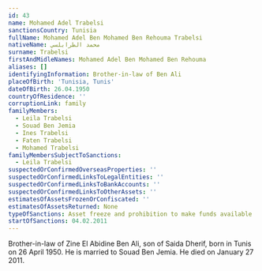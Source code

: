 ```yaml
---
id: 43
name: Mohamed Adel Trabelsi
sanctionsCountry: Tunisia
fullName: Mohamed Adel Ben Mohamed Ben Rehouma Trabelsi
nativeName: محمد الطرابلسي
surname: Trabelsi
firstAndMidleNames: Mohamed Adel Ben Mohamed Ben Rehouma
aliases: []
identifyingInformation: Brother-in-law of Ben Ali
placeOfBirth: 'Tunisia, Tunis'
dateOfBirth: 26.04.1950
countryOfResidence: ''
corruptionLink: family
familyMembers:
  - Leila Trabelsi
  - Souad Ben Jemia
  - Ines Trabelsi
  - Faten Trabelsi
  - Mohamed Trabelsi
familyMembersSubjectToSanctions:
  - Leila Trabelsi
suspectedOrConfirmedOverseasProperties: ''
suspectedOrConfirmedLinksToLegalEntities: ''
suspectedOrConfirmedLinksToBankAccounts: ''
suspectedOrConfirmedLinksToOtherAssets: ''
estimatesOfAssetsFrozenOrConfiscated: ''
estimatesOfAssetsReturned: None
typeOfSanctions: Asset freeze and prohibition to make funds available
startOfSanctions: 04.02.2011
---
```

Brother-in-law of Zine El Abidine Ben Ali, son of Saida Dherif, born in Tunis on 
26 April 1950. He is married to Souad Ben Jemia. He died on January 27 2011.
